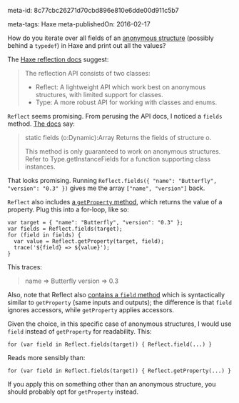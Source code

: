 meta-id: 8c77cbc26271d70cbd896e810e6dde00d911c5b7

meta-tags: Haxe
meta-publishedOn: 2016-02-17

How do you iterate over all fields of an [anonymous structure](http://haxe.org/manual/types-anonymous-structure.html) (possibly behind a `typedef`) in Haxe and print out all the values?

The [Haxe reflection docs](http://haxe.org/manual/std-reflection.html) suggest:

> The reflection API consists of two classes:
> - Reflect: A lightweight API which work best on anonymous structures, with limited support for classes.
> - Type: A more robust API for working with classes and enums.

`Reflect` seems promising. From perusing the API docs, I noticed a `fields` method. [The docs](http://api.haxe.org/Reflect.html#fields) say:

> static fields (o:Dynamic):Array<String>
Returns the fields of structure o.
>
> This method is only guaranteed to work on anonymous structures. Refer to Type.getInstanceFields for a function supporting class instances.

That looks promising. Running `Reflect.fields({ "name": "Butterfly", "version": "0.3" })` gives me the array `["name", "version"]` back.

`Reflect` also includes [a `getProperty` method](http://api.haxe.org/Reflect.html#getProperty), which returns the value of a property. Plug this into a for-loop, like so:

```
var target = { "name": "Butterfly", "version": "0.3" };
var fields = Reflect.fields(target);
for (field in fields) {
  var value = Reflect.getProperty(target, field);
  trace('${field} => ${value}');
}
```

This traces:

> name => Butterfly
> version => 0.3

Also, note that Reflect also [contains a `field` method](http://api.haxe.org/Reflect.html#field) which is syntactically similar to `getProperty` (same inputs and outputs); the difference is that `field` ignores accessors, while `getProperty` applies accessors.

Given the choice, in this specific case of anonymous structures, I would use `field` instead of `getProperty` for readability.  This:

`for (var field in Reflect.fields(target)) { Reflect.field(...) }`

Reads more sensibly than:

`for (var field in Reflect.fields(target)) { Reflect.getProperty(...) }`

If you apply this on something other than an anonymous structure, you should probably opt for `getProperty` instead.
